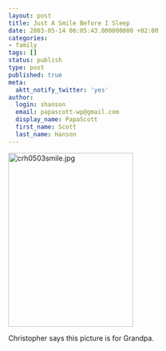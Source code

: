 ```yaml
---
layout: post
title: Just A Smile Before I Sleep
date: 2003-05-14 06:05:43.000000000 +02:00
categories:
- family
tags: []
status: publish
type: post
published: true
meta:
  aktt_notify_twitter: 'yes'
author:
  login: shanson
  email: papascott-wp@gmail.com
  display_name: PapaScott
  first_name: Scott
  last_name: Hanson
---
```

<p><img alt="crh0503smile.jpg" src="https://www.papascott.de/wordpress/wp-content/uploads/2003/05/crh0503smile.jpg" width="250" height="349" border="0" /></p>
<p>Christopher says this picture is for Grandpa.</p>
